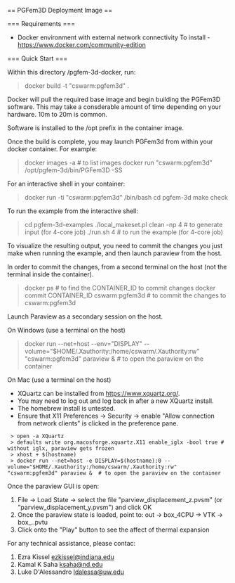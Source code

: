 == PGFem3D Deployment Image ==

=== Requirements ===
  * Docker environment with external network connectivity
    To install - https://www.docker.com/community-edition    

=== Quick Start ===

Within this directory /pgfem-3d-docker, run:

 > docker build -t "cswarm:pgfem3d" .

Docker will pull the required base image and begin building the
PGFem3D software. This may take a consderable amount of time
depending on your hardware. 10m to 20m is common.

Software is installed to the /opt prefix in the container image.

Once the build is complete, you may launch PGFem3d from within your
docker container. For example:

 > docker images -a      # to list images
 > docker run "cswarm:pgfem3d" /opt/pgfem-3d/bin/PGFem3D -SS

For an interactive shell in your container:

 > docker run -ti "cswarm:pgfem3d" /bin/bash
 > cd pgfem-3d
 > make check

To run the example from the interactive shell:

 > cd pgfem-3d-examples 
 > ./local_makeset.pl clean -np 4  # to generate input (for 4-core job)
 > ./run.sh 4                      # to run the example (for 4-core job)

To visualize the resulting output, you need to commit the changes you just make
when running the example, and then launch paraview from the host.

In order to commit the changes, from a second terminal on the host (not the
terminal inside the container).

 > docker ps                       # to find the CONTAINER_ID to commit changes
 > docker commit CONTAINER_ID cswarm:pgfem3d # to commit the changes to cswarm:pgfem3d

Launch Paraview as a secondary session on the host.

 On Windows (use a terminal on the host)
 > docker run --net=host --env="DISPLAY" --volume="$HOME/.Xauthority:/home/cswarm/.Xauthority:rw" "cswarm:pgfem3d" paraview &  # to open the paraview on the container

 On Mac (use a terminal on the host)
 * XQuartz can be installed from https://www.xquartz.org/.
 * You may need to log out and log back in after a new XQuartz install.
 * The homebrew install is untested.
 * Ensure that X11 Preferences -> Security -> enable "Allow connection from
   network clients" is clicked in the preference pane.

```
 > open -a XQuartz
 > defaults write org.macosforge.xquartz.X11 enable_iglx -bool true # without iglx, paraview gets frozen
 > xhost + $(hostname)
 > docker run --net=host -e DISPLAY=$(hostname):0 --volume="$HOME/.Xauthority:/home/cswarm/.Xauthority:rw" "cswarm:pgfem3d" paraview &  # to open the paraview on the container
```

 Once the paraview GUI is open:
 1. File -> Load State -> select the file "parview_displacement_z.pvsm" (or "parview_displacement_y.pvsm") and click OK
 2. Once the paraview state is loaded, point to: out -> box_4CPU -> VTK -> box_..pvtu 
 3. Click onto the "Play" button to see the affect of thermal expansion


For any technical assistance, please contac:
1. Ezra Kissel <ezkissel@indiana.edu>
2. Kamal K Saha <ksaha@nd.edu>
3. Luke D'Alessandro <ldalessa@uw.edu>
